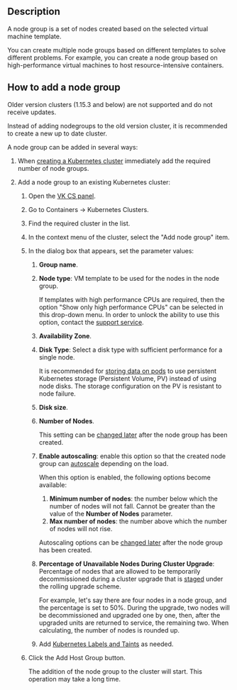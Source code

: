 ## Description

A node group is a set of nodes created based on the selected virtual machine template.

You can create multiple node groups based on different templates to solve different problems. For example, you can create a node group based on high-performance virtual machines to host resource-intensive containers.

## How to add a node group

<warn>

Older version clusters (1.15.3 and below) are not supported and do not receive updates.

Instead of adding nodegroups to the old version cluster, it is recommended to create a new up to date cluster.

</warn>

A node group can be added in several ways:

1. When [creating a Kubernetes cluster](../k8s-clusters/create-k8s) immediately add the required number of node groups.
1. Add a node group to an existing Kubernetes cluster:

   1. Open the [VK CS panel](https://mcs.mail.ru/app/).
   1. Go to Containers → Kubernetes Clusters.
   1. Find the required cluster in the list.
   1. In the context menu of the cluster, select the "Add node group" item.
   1. In the dialog box that appears, set the parameter values:

      1. **Group name**.
      1. **Node type**: VM template to be used for the nodes in the node group.

         <info>

         If templates with high performance CPUs are required, then the option "Show only high performance CPUs" can be selected in this drop-down menu.
         In order to unlock the ability to use this option, contact the [support service](https://mcs.mail.ru/docs/contacts).

         </info>

      1. **Availability Zone**.
      1. **Disk Type**: Select a disk type with sufficient performance for a single node.

         <info>

         It is recommended for [storing data on pods](../k8s-pvc) to use persistent Kubernetes storage (Persistent Volume, PV) instead of using node disks.
         The storage configuration on the PV is resistant to node failure.

         </info>

      1. **Disk size**.
      1. **Number of Nodes**.

         This setting can be [changed later](../k8s-node-groups/change-k8s-node) after the node group has been created.

      1. **Enable autoscaling**: enable this option so that the created node group can [autoscale](../k8s-clusters/k8s-scale/scale-k8s) depending on the load.

         When this option is enabled, the following options become available:

         1. **Minimum number of nodes**: the number below which the number of nodes will not fall. Cannot be greater than the value of the **Number of Nodes** parameter.
         1. **Max number of nodes**: the number above which the number of nodes will not rise.

         Autoscaling options can be [changed later](../k8s-node-groups/change-k8s-node) after the node group has been created.

      1. **Percentage of Unavailable Nodes During Cluster Upgrade**: Percentage of nodes that are allowed to be temporarily decommissioned during a cluster upgrade that is [staged](../k8s-clusters/update-k8s) under the rolling upgrade scheme.

         For example, let's say there are four nodes in a node group, and the percentage is set to 50%. During the upgrade, two nodes will be decommissioned and upgraded one by one, then, after the upgraded units are returned to service, the remaining two. When calculating, the number of nodes is rounded up.

      1. Add [Kubernetes Labels and Taints](labels-and-taints) as needed.

   1. Click the Add Host Group button.

      The addition of the node group to the cluster will start. This operation may take a long time.
